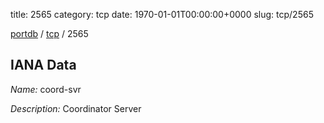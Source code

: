 title: 2565
category: tcp
date: 1970-01-01T00:00:00+0000
slug: tcp/2565

[portdb](/) / [tcp](/category/tcp.html) / 2565


## IANA Data

_Name:_ coord-svr

_Description:_ Coordinator Server

